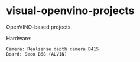 # visual-openvino-projects
OpenVINO-based projects.

Hardware:

```setup
Camera: Realsense depth camera D415
Board: Seco B68 (ALVIN)
```
